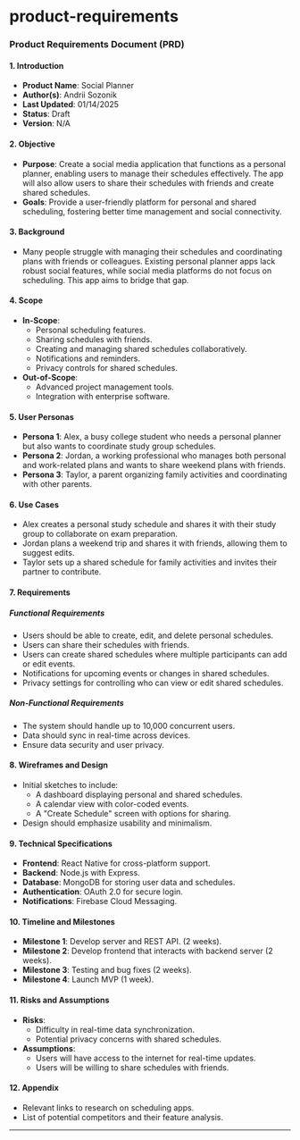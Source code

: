 # product-requirements
### Product Requirements Document (PRD)

#### 1. **Introduction**
- **Product Name**: Social Planner
- **Author(s)**: Andrii Sozonik
- **Last Updated**: 01/14/2025
- **Status**: Draft
- **Version**: N/A

#### 2. **Objective**
- **Purpose**: Create a social media application that functions as a personal planner, enabling users to manage their schedules effectively. The app will also allow users to share their schedules with friends and create shared schedules.
- **Goals**: Provide a user-friendly platform for personal and shared scheduling, fostering better time management and social connectivity.

#### 3. **Background**
- Many people struggle with managing their schedules and coordinating plans with friends or colleagues. Existing personal planner apps lack robust social features, while social media platforms do not focus on scheduling. This app aims to bridge that gap.

#### 4. **Scope**
- **In-Scope**:
  - Personal scheduling features.
  - Sharing schedules with friends.
  - Creating and managing shared schedules collaboratively.
  - Notifications and reminders.
  - Privacy controls for shared schedules.
- **Out-of-Scope**:
  - Advanced project management tools.
  - Integration with enterprise software.

#### 5. **User Personas**
- **Persona 1**: Alex, a busy college student who needs a personal planner but also wants to coordinate study group schedules.
- **Persona 2**: Jordan, a working professional who manages both personal and work-related plans and wants to share weekend plans with friends.
- **Persona 3**: Taylor, a parent organizing family activities and coordinating with other parents.

#### 6. **Use Cases**
- Alex creates a personal study schedule and shares it with their study group to collaborate on exam preparation.
- Jordan plans a weekend trip and shares it with friends, allowing them to suggest edits.
- Taylor sets up a shared schedule for family activities and invites their partner to contribute.

#### 7. **Requirements**
##### Functional Requirements
- Users should be able to create, edit, and delete personal schedules.
- Users can share their schedules with friends.
- Users can create shared schedules where multiple participants can add or edit events.
- Notifications for upcoming events or changes in shared schedules.
- Privacy settings for controlling who can view or edit shared schedules.

##### Non-Functional Requirements
- The system should handle up to 10,000 concurrent users.
- Data should sync in real-time across devices.
- Ensure data security and user privacy.

#### 8. **Wireframes and Design**
- Initial sketches to include:
  - A dashboard displaying personal and shared schedules.
  - A calendar view with color-coded events.
  - A "Create Schedule" screen with options for sharing.
- Design should emphasize usability and minimalism.

#### 9. **Technical Specifications**
- **Frontend**: React Native for cross-platform support.
- **Backend**: Node.js with Express.
- **Database**: MongoDB for storing user data and schedules.
- **Authentication**: OAuth 2.0 for secure login.
- **Notifications**: Firebase Cloud Messaging.


#### 10. **Timeline and Milestones**
- **Milestone 1**: Develop server and REST API. (2 weeks).
- **Milestone 2**: Develop frontend that interacts with backend server (2 weeks).
- **Milestone 3**: Testing and bug fixes (2 weeks).
- **Milestone 4**: Launch MVP (1 week).

#### 11. **Risks and Assumptions**
- **Risks**:
  - Difficulty in real-time data synchronization.
  - Potential privacy concerns with shared schedules.
- **Assumptions**:
  - Users will have access to the internet for real-time updates.
  - Users will be willing to share schedules with friends.

#### 12. **Appendix**
- Relevant links to research on scheduling apps.
- List of potential competitors and their feature analysis.

---

